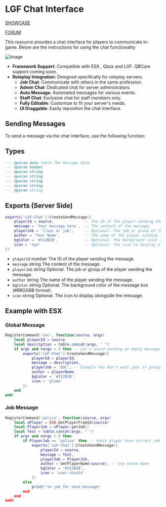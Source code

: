# LGF Chat Interface

[SHOWCASE](https://www.youtube.com/watch?v=hE_XRWy4-EE)

[FORUM](https://forum.cfx.re/t/free-lgf-chat-advanced-roleplay-server/5241930)

This resource provides a chat interface for players to communicate in-game. Below are the instructions for using the chat functionality

![image](https://github.com/Legacy-Framework/LGF-Chat/assets/145626625/92ee517c-21a7-4c87-a30a-50e50c97627a)

- **Framework Support**: Compatible with ESX , Qbox and LGF. QBCore support coming soon.
- **Roleplay Integration**: Designed specifically for roleplay servers.
  - **Job Chat**: Communicate with others in the same profession.
  - **Admin Chat**: Dedicated chat for server administrators.
  - **Auto Message**: Automated messages for various events.
  - **Staff Chat**: Exclusive chat for staff members only.
  - **Fully Editable**: Customize to fit your server's needs.
  - **UI Draggable**: Easily reposition the chat interface.




## Sending Messages

To send a message via the chat interface, use the following function:

## Types
```lua
--- @param data table The message data.
--- @param number 
--- @param string 
--- @param string 
--- @param string 
--- @param string 
--- @param string
```

## Exports (Server Side)
```lua
exports['LGF-Chat']:CreateSendMessage({
    playerId = source,              -- The ID of the player sending the message.
    message = 'Your message here',  -- The content of the message.
    playerJob = 'Class or job',     -- Optional: The job or group of the player or the class example 'OOC' ecc.
    author = 'Your Name',           -- The name of the player sending the message.
    bgColor = '#312B2B',            -- Optional: The background color of the message box.
    icon = 'eye'                    -- Optional: The icon to display alongside the message.
})
```
- `playerId` number The ID of the player sending the message.
- `message` string The content of the message.
- `playerJob` string Optional. The job or group of the player sending the message.
- `author` string The name of the player sending the message.
- `bgColor` string Optional. The background color of the message box (#RRGGBB format).
- `icon` string Optional. The icon to display alongside the message.

## Example with ESX

### Global Message
```lua
RegisterCommand('ooc', function(source, args)
    local playerId = source
    local description = table.concat(args, " ")
    if args and #args > 0 then -- Let's avoid sending an empty message
        exports['LGF-Chat']:CreateSendMessage({
            playerId = playerId,
            message = description, 
            playerJob = 'OOC', -- Example You don't want jobs or groups, just put 'OOC' or 'IC' or you choose
            author = playerName,
            bgColor = '#312B2B',
            icon = 'globe'
        })
    end
end)
```
### Job Message
```lua
RegisterCommand('police', function(source, args)
    local xPlayer = ESX.GetPlayerFromId(source)
    local PlayerJob = xPlayer.getJob()
    local Text = table.concat(args, " ")
    if args and #args > 0 then
        if PlayerJob == 'police' then -- check player have correct job
            exports['LGF-Chat']:CreateSendMessage({
                playerId = source,
                message = Text,
                playerJob = PlayerJob,
                author = GetPlayerName(source), -- Use Steam Name
                bgColor = '#312B2B',
                icon = 'user-shield'
            })
        else
            print('no job for send message)
        end
    end
end)
```
